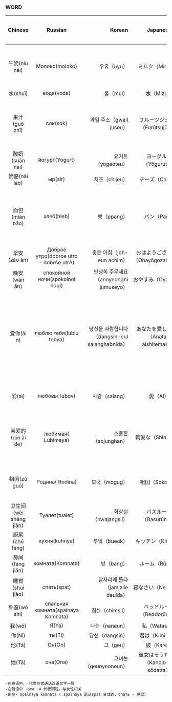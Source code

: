 ### WORD

|Chinese|Russian|Korean|Japanese|English|Cantonese|Russian sentence or explanation|
|:------:|:------:|-----:|:-----:|:---:|:---:|:---:|
|牛奶(níu nǎi)|Молоко(moloko)|우유（uyu）|ミルク（Miruku）|milk|-|Это было очень вкусное молоко.那是美味的牛奶。|
|水(shuǐ)|вода(voda)|물（mul）|**水**（Mizu）|water|-||
|果汁(guǒ zhī)|сок(sok)|과일 주스（gwail juseu）|フルーツジュース（Furūtsujūsu）|fruit juice|-|Чистая родниковая вода манит усталого путника.水是生命之源。|
|酸奶(suān nǎi)|йогурт(Yogurt)|요거트（yogeoteu）|ヨーグルト（Yōguruto）|Yogurt|-||
|奶酪(nǎi lào)|ыр(sir)|치즈（chijeu）|チーズ（Chīzu）|cheese|乾酪||
|面包(miàn bāo)|хлеб(hleb)|빵（ppang）|パン（Pan）|bread|-|Греемся на солнышке и хлеб с вареньем жуем.我们沐浴在阳光下，嚼面包和果酱。|
|早安(zǎo ān)|Доброе утро(dobroe utro - dobrAe utrA)|좋은 아침（joh-eun achim）|おはようございます（Ohayōgozaimasu）|good Morning|早晨||
|晚安(wǎn ān)|спокойной ночи(spokoinoi noqi)|안녕히 주무세요（annyeonghi jumuseyo）|おやすみ（Oyasumi）|good night|-||
|爱你(ài n)|люблю тебя(lublu tebya)|당신을 사랑합니다（dangsin-eul salanghabnida）|あなたを愛してます（Anata o aishitemasu）|love you|-|Я тебя люблю.我爱你。/Я прощаю тебя.我原谅你。/ Я уважаю тебя.我尊重你。/Я буду защищать тебя.我会保护您。|
|爱(aì)|любовь( lubov)|사랑（salang）|愛（Ai）|Love|-|А что такое истинная любовь?什么是真爱？|
|亲爱的(qīn ài de)|любимая( Lubimaya)|소중한（sojunghan）|親愛な（Shin'aina）|Dear|親愛嘅| Дорогой, ты купил вчера молока?亲爱的，你昨天买牛奶了吗？|
|祖国(zǔ guó)|Родина( Rodina)|모국（mogug）|祖国（Sokoku）|motherland|-|Солдаты защищают Родину.士兵们捍卫自己的祖国。|
|卫生间(wèi shēng jiān)|Туалет(tualet)|화장실（hwajangsil）|バスルーム（Basurūmu）|bathroom|-||
|厨房(chú fáng)|кухня(kuhnya)|부엌（bueok）|キッチン（Kitchin）|kitchen|-||
|房间(fáng jiān)|комната(Komnata)|방（bang）|ルーム（Rūmu）|room|-||
|睡觉(shuì jiào)|спать(spat)|잠자리에 들다（jamjalie deulda）|寝なさい（Ne nasai）|sleep/go to bed|瞓觉||
|卧室(wò shì)|спальная комната(spalnaya Komnata)|침실（chimsil）|ベッドルーム（Beddorūmu）|bedroom|-||
|我(wǒ)|Я(Ya)|나는（naneun）|私（Watashi）|I/Me|-||
|你(Nǐ)|ты(Ti)|당신（dangsin）|君は（Kimi wa）|bedroom|-||
|他(Tā)|Он(On)|그（geu）|彼（Kare）|she|佢||
|她(Tā)|она(Ona)|그녀는（geunyeoneun）|彼女はそうだった（Kanojo wa sōdatta）|bedroom|-|佢|

    -在粤语中，-代表与普通话汉语文字一致
    -在俄语中 -aya -a 代表阴性，与女性相关
    -卧室- spalnaya komnata ( spalnaya 是从spat 变成的，спать - 睡觉） 
